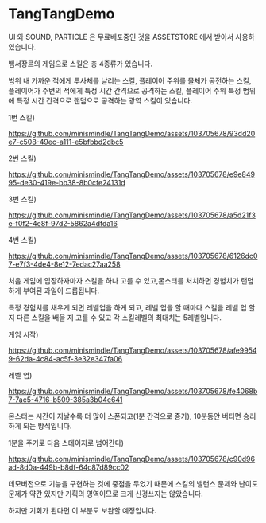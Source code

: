 # TangTangDemo
UI 와 SOUND, PARTICLE 은 무료배포중인 것을 ASSETSTORE 에서 받아서 사용하였습니다.

뱀서장르의 게임으로 스킬은 총 4종류가 있습니다.

범위 내 가까운 적에게 투사체를 날리는 스킬, 플레이어 주위를 물체가 공전하는 스킬, 플레이어가 주변의 적에게 특정 시간 간격으로 공격하는 스킬, 플레이어 주위 특정 범위에 특정 시간 간격으로 랜덤으로 공격하는 광역 스킬이 있습니다.

1번 스킬)


https://github.com/minismindle/TangTangDemo/assets/103705678/93dd20e7-c508-49ec-a111-e5bfbbd2dbc5


2번 스킬)


https://github.com/minismindle/TangTangDemo/assets/103705678/e9e84995-de30-419e-bb38-8b0cfe24131d


3번 스킬)


https://github.com/minismindle/TangTangDemo/assets/103705678/a5d21f3e-f0f2-4e8f-97d2-5862a4dfda16


4번 스킬)


https://github.com/minismindle/TangTangDemo/assets/103705678/6126dc07-e7f3-4de4-8e12-7edac27aa258


처음 게임에 입장하자마자 스킬을 하나 고를 수 있고,몬스터를 처치하면 경험치가 랜덤하게 부여된 과일이 드롭됩니다. 

특정 경험치를 채우게 되면 레벨업을 하게 되고, 레벨 업을 할 때마다 스킬을 레벨 업 할지 다른 스킬을 배울 지 고를 수 있고 각 스킬레벨의 최대치는 5레벨입니다.

게임 시작)


https://github.com/minismindle/TangTangDemo/assets/103705678/afe99549-62da-4c84-ac5f-3e32e347fa06


레벨 업)


https://github.com/minismindle/TangTangDemo/assets/103705678/fe4068b7-7ac5-4716-b509-385a3b04e641


몬스터는 시간이 지날수록 더 많이 스폰되고(1분 간격으로 증가), 10분동안 버티면 승리하게 되는 방식입니다.

1분을 주기로 다음 스테이지로 넘어간다)


https://github.com/minismindle/TangTangDemo/assets/103705678/c90d96ad-8d0a-449b-b8df-64c87d89cc02



데모버전으로 기능을 구현하는 것에 중점을 두었기 때문에 스킬의 밸런스 문제와 난이도 문제가 약간 있지만 기획의 영역이므로 크게 신경쓰지는 않았습니다.

하지만 기회가 된다면 이 부분도 보완할 예정입니다.


